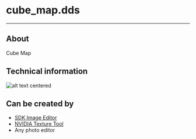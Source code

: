 # cube_map.dds

___

## About

Cube Map

## Technical information

![alt text centered](assets/images/cubemap-coordinates.png)

## Can be created by

- [SDK Image Editor](../../../modding-tools/sdk/image-editor/image-editor.md)
- [NVIDIA Texture Tool](https://developer.nvidia.com/texture-tools-exporter)
- Any photo editor
